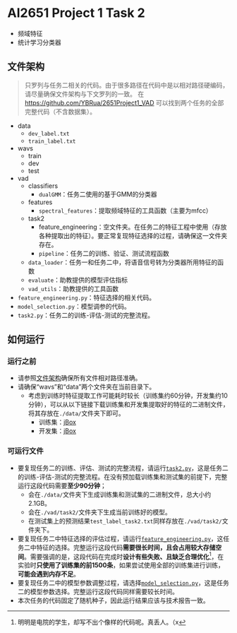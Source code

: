 # AI2651 Project 1 Task 2
- 频域特征
- 统计学习分类器

## 文件架构
> 只罗列与任务二相关的代码。由于很多路径在代码中是以相对路径硬编码，请尽量确保文件架构与下文罗列的一致。
> 在 https://github.com/YBRua/2651Project1_VAD 可以找到两个任务的全部完整代码（不含数据集）。

- data
  - `dev_label.txt`
  - `train_label.txt`
- wavs
  - train
  - dev
  - test
- vad
  - classifiers
    - `dualGMM`：任务二使用的基于GMM的分类器
  - features
    - `spectral_features`：提取频域特征的工具函数（主要为mfcc）
  - task2
    - feature_engineering：空文件夹。在任务二的特征工程中使用（存放各种提取出的特征）。要正常复现特征选择的过程，请确保这一文件夹存在。
    - `pipeline`：任务二的训练、验证、测试流程函数
  - `data_loader`：任务一和任务二中，将语音信号转为分类器所用特征的函数
  - `evaluate`：助教提供的模型评估指标
  - `vad_utils`：助教提供的工具函数
- `feature_engineering.py`：特征选择的相关代码。
- `model_selection.py`：模型调参的代码。
- `task2.py`：任务二的训练-评估-测试的完整流程。

## 如何运行
### 运行之前
- 请参照[文件架构](#文件架构)确保所有文件相对路径准确。
- 请确保“wavs”和“data”两个文件夹在当前目录下。
  - 考虑到训练时特征提取工作可能耗时较长（训练集约60分钟，开发集约10分钟），可以从以下链接下载训练集和开发集提取好的特征的二进制文件，将其存放在`./data/`文件夹下即可。
    - 训练集：[jBox](https://jbox.sjtu.edu.cn/l/tF2HwY)
    - 开发集：[jBox](https://jbox.sjtu.edu.cn/l/YFK4e0)

### 可运行文件
- 要复现任务二的训练、评估、测试的完整流程，请运行[`task2.py`](task2.py)，这是任务二的训练-评估-测试的完整流程。在没有预加载训练集和测试集的前提下，完整运行这段代码需要**至少90分钟**；
  - 会在`./data/`文件夹下生成训练集和测试集的二进制文件，总大小约2.1GB。
  - 会在`./vad/task2/`文件夹下生成当前训练好的模型。
  - 在测试集上的预测结果`test_label_task2.txt`同样存放在`./vad/task2/`文件夹下。
- 要复现任务二中特征选择的评估过程，请运行[`feature_engineering.py`](feature_engineering.py)，这任务二中特征的选择。完整运行这段代码**需要很长时间，且会占用较大存储空间**。需要强调的是，这段代码在完成时**设计有些失败、且缺乏合理优化**[^丢人]，在实验时**只使用了训练集的前1500条**，如果尝试使用全部的训练集进行训练，**可能会遇到内存不足**。
- 要复现任务二中的模型参数调整过程，请选择[`model_selection.py`](model_selection.py)，这是任务二的模型参数选择。完整运行这段代码同样需要较长时间。
- 本次任务的代码固定了随机种子，因此运行结果应该与技术报告一致。

[^丢人]: 明明是电院的学生，却写不出个像样的代码呢。真丢人。（x